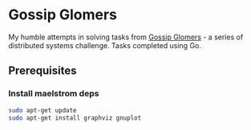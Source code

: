 # Gossip Glomers
My humble attempts in solving tasks from [Gossip Glomers](https://fly.io/dist-sys/) - a series of distributed systems challenge. Tasks completed using Go.

## Prerequisites

### Install maelstrom deps
```bash
sudo apt-get update
sudo apt-get install graphviz gnuplot
```